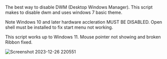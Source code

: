 The best way to disable DWM (Desktop Windows Manager).
This script makes to disable dwm and uses windows 7 basic theme.

Note Windows 10 and later hardware accleration MUST BE DISABLED.
Open shell must be installed to fix start menu not working.

This script works up to Windows 11.
Mouse pointer not showing and broken Ribbon fixed.

![Screenshot 2023-12-26 220551](https://github.com/TK50P/dwmdisablertool/assets/127497974/ce77adc4-2ccb-470a-ac36-0bcb07e1dc37)
